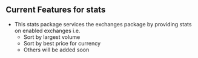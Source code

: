 ## Current Features for stats

+ This stats package services the exchanges package by providing stats on
enabled exchanges i.e.
	- Sort by largest volume
	- Sort by best price for currency
	- Others will be added soon


